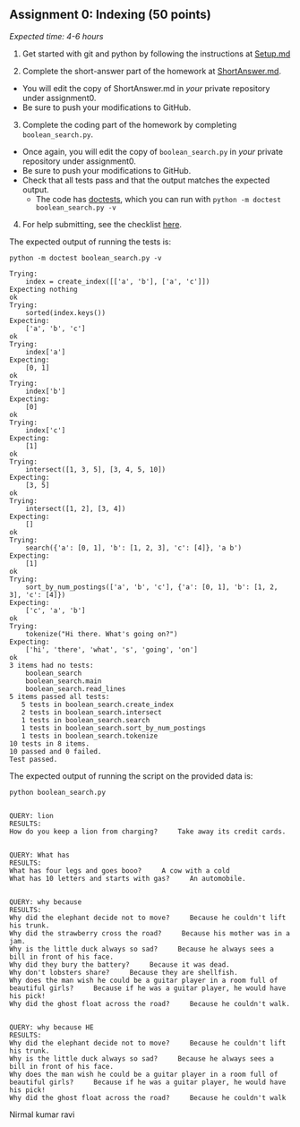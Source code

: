 ## Assignment 0: Indexing (50 points) 
*Expected time: 4-6 hours*

1. Get started with git and python by following the instructions at [Setup.md](Setup.md)

2. Complete the short-answer part of the homework at [ShortAnswer.md](ShortAnswer.md).
  - You will edit the copy of ShortAnswer.md in *your* private repository under assignment0.
  - Be sure to push your modifications to GitHub.

3. Complete the coding part of the homework by completing `boolean_search.py`.
  - Once again, you will edit the copy of `boolean_search.py` in *your* private repository under assignment0.
  - Be sure to push your modifications to GitHub.
  - Check that all tests pass and that the output matches the expected output.
    - The code has [doctests](http://docs.python.org/2/library/doctest.html), which you can run with `python -m doctest boolean_search.py -v`

4. For help submitting, see the checklist [here](../README.md).


The expected output of running the tests is:

```
python -m doctest boolean_search.py -v

Trying:
    index = create_index([['a', 'b'], ['a', 'c']])
Expecting nothing
ok
Trying:
    sorted(index.keys())
Expecting:
    ['a', 'b', 'c']
ok
Trying:
    index['a']
Expecting:
    [0, 1]
ok
Trying:
    index['b']
Expecting:
    [0]
ok
Trying:
    index['c']
Expecting:
    [1]
ok
Trying:
    intersect([1, 3, 5], [3, 4, 5, 10])
Expecting:
    [3, 5]
ok
Trying:
    intersect([1, 2], [3, 4])
Expecting:
    []
ok
Trying:
    search({'a': [0, 1], 'b': [1, 2, 3], 'c': [4]}, 'a b')
Expecting:
    [1]
ok
Trying:
    sort_by_num_postings(['a', 'b', 'c'], {'a': [0, 1], 'b': [1, 2, 3], 'c': [4]})
Expecting:
    ['c', 'a', 'b']
ok
Trying:
    tokenize("Hi there. What's going on?")
Expecting:
    ['hi', 'there', 'what', 's', 'going', 'on']
ok
3 items had no tests:
    boolean_search
    boolean_search.main
    boolean_search.read_lines
5 items passed all tests:
   5 tests in boolean_search.create_index
   2 tests in boolean_search.intersect
   1 tests in boolean_search.search
   1 tests in boolean_search.sort_by_num_postings
   1 tests in boolean_search.tokenize
10 tests in 8 items.
10 passed and 0 failed.
Test passed.
```

The expected output of running the script on the provided data is:
```
python boolean_search.py


QUERY: lion 
RESULTS:
How do you keep a lion from charging?     Take away its credit cards.


QUERY: What has 
RESULTS:
What has four legs and goes booo?     A cow with a cold
What has 10 letters and starts with gas?     An automobile.


QUERY: why because 
RESULTS:
Why did the elephant decide not to move?     Because he couldn't lift his trunk.
Why did the strawberry cross the road?     Because his mother was in a jam.
Why is the little duck always so sad?     Because he always sees a bill in front of his face.
Why did they bury the battery?     Because it was dead.
Why don't lobsters share?     Because they are shellfish.
Why does the man wish he could be a guitar player in a room full of beautiful girls?     Because if he was a guitar player, he would have his pick!
Why did the ghost float across the road?     Because he couldn't walk.


QUERY: why because HE 
RESULTS:
Why did the elephant decide not to move?     Because he couldn't lift his trunk.
Why is the little duck always so sad?     Because he always sees a bill in front of his face.
Why does the man wish he could be a guitar player in a room full of beautiful girls?     Because if he was a guitar player, he would have his pick!
Why did the ghost float across the road?     Because he couldn't walk
```
Nirmal kumar ravi